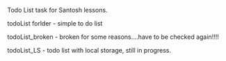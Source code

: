 Todo List task for Santosh lessons.

todoList forlder - simple to do list

todoList_broken - broken for some reasons....have to be checked again!!!!

todoList_LS - todo list with local storage, still in progress.